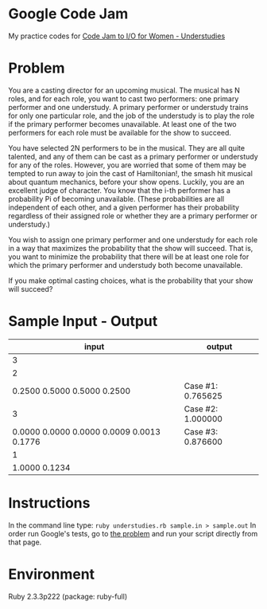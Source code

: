 # Google Code Jam
My practice codes for [Code Jam to I/O for Women - Understudies](https://codingcompetitions.withgoogle.com/codejamio/round/0000000000050ece/0000000000050ed4)   

# Problem

  You are a casting director for an upcoming musical. The musical has N roles, and for each role, you want to cast two performers: one primary performer and one understudy. A primary performer or understudy trains for only one particular role, and the job of the understudy is to play the role if the primary performer becomes unavailable. At least one of the two performers for each role must be available for the show to succeed.

You have selected 2N performers to be in the musical. They are all quite talented, and any of them can be cast as a primary performer or understudy for any of the roles. However, you are worried that some of them may be tempted to run away to join the cast of Hamiltonian!, the smash hit musical about quantum mechanics, before your show opens. Luckily, you are an excellent judge of character. You know that the i-th performer has a probability Pi of becoming unavailable. (These probabilities are all independent of each other, and a given performer has their probability regardless of their assigned role or whether they are a primary performer or understudy.)

You wish to assign one primary performer and one understudy for each role in a way that maximizes the probability that the show will succeed. That is, you want to minimize the probability that there will be at least one role for which the primary performer and understudy both become unavailable.

If you make optimal casting choices, what is the probability that your show will succeed? 

# Sample Input - Output

|   input  |    output  |  
|-----------------------|-----------
|3|
|2|
|0.2500 0.5000 0.5000 0.2500|Case #1: 0.765625
|3|Case #2: 1.000000
|0.0000 0.0000 0.0000 0.0009 0.0013 0.1776|Case #3: 0.876600
|1|
|1.0000 0.1234|
               
 

# Instructions

In the command line type: `ruby understudies.rb sample.in > sample.out`
In order run Google's tests, go to [the problem](https://codingcompetitions.withgoogle.com/codejamio/round/0000000000050ece/0000000000050ed4) and run your script directly from that page.

# Environment

Ruby 2.3.3p222 (package: ruby-full)
